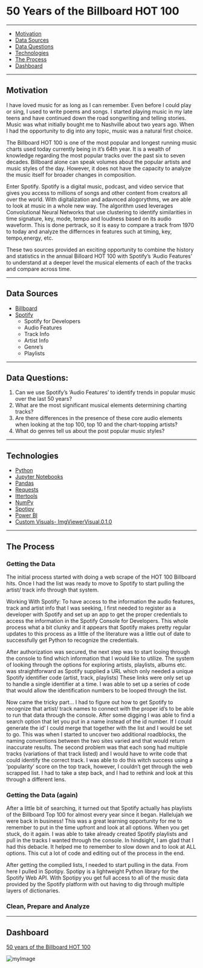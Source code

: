 # 50 Years of the Billboard HOT 100
---

- [Motivation](#motivation)
- [Data Sources](#data-sources)
- [Data Questions](#data-questions)
- [Technologies](#technologies)
- [The Process](#the-process)
- [Dashboard](#dashboard)

---
## Motivation 
I have loved music for as long as I can remember. Even before I could play or sing, I used to write poems and songs. I started playing music in my late teens and have continued down the road songwriting and telling stories. Music was what initially bought me to Nashville about two years ago. When I had the opportunity to dig into any topic, music was a natural first choice.

The Billboard HOT 100 is one of the most popular and longest running music charts used today currently being in it’s 64th year. It is a wealth of knowledge regarding the most popular tracks over the past six to seven decades.  Billboard alone can speak volumes about the popular artists and music styles of the day. However, it does not have the capacity to analyze the music itself for broader changes in composition. 

Enter Spotify. Spotify is a digital music, podcast, and video service that gives you access to millions of songs and other content from creators all over the world. With digitalization and adavnced alogorythms, we are able to look at music in a whole new way. The algorithm used leverages Convolutional Neural Networks that use clustering to identify similarities in time signature, key, mode, tempo and loudness based on its audio waveform. This is done pertrack, so it is easy to compare a track from 1970 to today and analyze the differnces in features such at timing, key, tempo,energy, etc.

These two sources provided an exciting opportunity to combine the history and statistics in the annual Billoard HOT 100 with Spotify’s ‘Audio Features’ to understand at a deeper level the musical elements of each of the tracks and compare across time. 

---
## Data Sources
- [Billboard](https://www.billboard.com/charts/hot-100/)
- [Spotify](https://developer.spotify.com/)
  -	Spotify for Developers
  -	Audio Features
  -	Track Info
  -	Artist Info
  -	Genre’s
  -	Playlists
 
---
## Data Questions:
1.	Can we use Spotify’s ‘Audio Features’ to identify trends in popular music over the last 50 years?
2.	What are the most significant musical elements determining charting tracks?
3.	Are there differences in the presence of these core audio elements when looking at the top 100, top 10 and the chart-topping artists?
4.	What do genres tell us about the post popular music styles?

---
## Technologies
- [Python](https://www.python.org/)
- [Jupyter Notebooks](https://jupyter.org/)
- [Pandas](https://pandas.pydata.org/)
- [Requests](https://pypi.org/project/requests/)
- [Ittertools](https://docs.python.org/3/library/itertools.html)
- [NumPy](https://numpy.org/)
- [Spotipy](https://spotipy.readthedocs.io/en/master/)
- [Power BI](https://powerbi.microsoft.com/en-us/)
- [Custom Visuals- ImgViewerVisual.0.1.0](https://blog.pragmaticworks.com/power-bi-custom-visuals-image-viewer)

---
## The Process

### Getting the Data

The initial process started with doing a web scrape of the HOT 100 Billboard hits. Once I had the list was ready to move to Spotify to start pulling the artist/ track info through that system.

Working With Spotify: To have access to the information the audio features, track and artist info that I was seeking, I first needed to register as a developer with Spotify and set up an app to get the proper credentials to  access the information in the Spotify Console for Developers. This whole process what a bit clunky and it appears that Spotify makes pretty regular updates to this process as a little of the literature was a little out of date to successfully get Python to recognize the credentials.

After authorization was secured, the next step was to start looing through the console to find which information that I would like to utilize. The system of looking through the options for exploring artists, playlists, albums etc. was straightforward as Spotify supplied a URL which only needed a unique Spotify identifier code (artist, track, playlists) These links were only set up to handle a single identifier at a time. I was able to set up a series of code that would allow the identification numbers to be looped through the list.

Now came the tricky part… I had to figure out how to get Spotify to recognize that artist/ track names to connect with the proper id’s to be able to run that data through the console. After some digging I was able to find a search option that let you put in a name instead of the id number. If I could generate the id’ I could merge that together with the list and I would be set to go. This was when I started to uncover two additional roadblocks, the naming conventions between the two sites  varied and that would return inaccurate results. The second problem was that each song had multiple tracks (variations of that track listed) and I would have to write code that could identify the correct track. I was able to do this witch success using a ‘popularity’ score on the top track, however, I couldn’t get through the web scrapped list.
I had to take a step back, and I had to rethink and look at this through a different lens.

### Getting the Data (again)

After a little bit of searching, it turned out that Spotify actually has playlists of the Billboard Top 100 for almost every year since it began. Hallelujah we were back in business! This was a great learning opportunity for me to remember to put in the time upfront and look at all options. When you get stuck, do it again. I was able to take already created Spotify playlists and pull in the tracks I wanted through the console. In hindsight, I am glad that I had this debacle. It helped me to remember to slow down and to look at ALL options. This cut a lot of code and editing out of the process in the end.

After getting the complied lists, I needed to start pulling in the data. From here I pulled in Spotipy. Spotipy  is a lightweight Python library for the Spotify Web API. With Spotipy you get full access to all of the music data provided by the Spotify platform with out having to dig through multiple layers of dictionaries.

### Clean, Prepare and Analyze

---
## Dashboard
[50 years of the Billboard HOT 100](https://app.powerbi.com/view?r=eyJrIjoiNjg0Yjk3ZTItOTQyYy00YTNkLWFmZTQtZWE0ZTQxNmE3N2FjIiwidCI6IjEwMWRhNTg3LTE4NDMtNGY1Mi04YjhhLTE3YjA2OWM2NmQzMyIsImMiOjJ9&pageName=ReportSection)

![myImage](https://media.giphy.com/media/XRB1uf2F9bGOA/giphy.gif)
